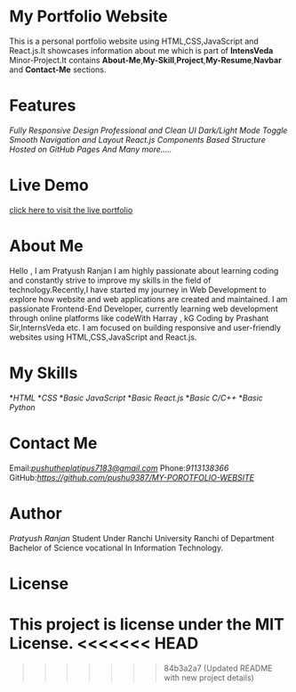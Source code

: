 # My Portfolio Website

This is a personal portfolio website using HTML,CSS,JavaScript and React.js.It showcases information about me which is part of **IntensVeda** Minor-Project.It contains **About-Me**,**My-Skill**,**Project**,**My-Resume**,**Navbar** and **Contact-Me** sections.

# Features

  *Fully Responsive Design*
  *Professional and Clean UI*
  *Dark/Light Mode Toggle*
  *Smooth Navigation and Layout*
  *React.js Components Based Structure*
  *Hosted on GitHub Pages*
  *And Many more.....*

# Live Demo
[click here to visit the live portfolio](https://github.com/pushu9387/MY-POROTFOLIO-WEBSITE)

# About Me

Hello ,
      I am Pratyush Ranjan 
      I am highly passionate about learning coding and constantly strive to improve my skills in the field of technology.Recently,I have started my journey in Web Development to explore how website and web applications are created and maintained.
      I am passionate Frontend-End Developer, currently learning web development through online platforms like codeWith Harray , kG Coding by Prashant Sir,InternsVeda etc. I am focused on building responsive and user-friendly websites using HTML,CSS,JavaScript and React.js.

# My Skills
  
   **HTML*
   **CSS*
   **Basic JavaScript*
   **Basic React.js*
   **Basic C/C++*
   **Basic Python*

# Contact Me

 Email:*pushutheplatipus7183@gmail.com*
 Phone:*9113138366*
 GitHub:*https://github.com/pushu9387/MY-POROTFOLIO-WEBSITE*


# Author

*Pratyush Ranjan*
 Student Under Ranchi University Ranchi of Department Bachelor of Science vocational In Information Technology.

 # License

 This project is license under the MIT License.
<<<<<<< HEAD
=======


>>>>>>> 84b3a2a7 (Updated README with new project details)
